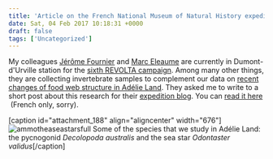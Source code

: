 ```yaml
---
title: 'Article on the French National Museum of Natural History expedition blog'
date: Sat, 04 Feb 2017 10:18:31 +0000
draft: false
tags: ['Uncategorized']
---
```


My colleagues [Jérôme Fournier](https://www.researchgate.net/profile/Jerome_Fournier) and [Marc Eleaume](https://www.researchgate.net/profile/Marc_Eleaume) are currently in Dumont-d'Urville station for the [sixth REVOLTA campaign](http://expeditions-antarctiques.mnhn.fr/fr/missions/revolta-2016-2017). Among many other things, they are collecting invertebrate samples to complement our data on [recent changes of food web structure in Adélie Land](http://orbi.ulg.ac.be/handle/2268/195134). They asked me to write to a short post about this research for their [expedition blog](http://expeditions-antarctiques.mnhn.fr/fr). You can [read it here](http://expeditions-antarctiques.mnhn.fr/fr/carnet-bord/carnet-bord-scientifiques/pourquoi-recolte-t-organismes-marins)  (French only, sorry).

\[caption id="attachment\_188" align="aligncenter" width="676"\]![ammotheaseastarsfull](https://loicnmichel.files.wordpress.com/2016/10/ammotheaseastarsfull.jpg?w=676) Some of the species that we study in Adélie Land: the pycnogonid _Decolopoda australis_ and the sea star _Odontaster validus_\[/caption\]